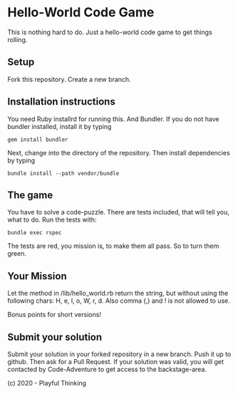# Hello-World Code Game

This is nothing hard to do. Just a hello-world code game to get things rolling.

## Setup

Fork this repository. Create a new branch.

## Installation instructions

You need Ruby installrd for running this. And Bundler. If you do not have bundler installed, install it by typing

`gem install bundler`

Next, change into the directory of the repository. Then install dependencies by typing

`bundle install --path vendor/bundle`

## The game

You have to solve a code-puzzle. There are tests included, that will tell you, what to do. Run the tests with:

`bundle exec rspec`

The tests are red, you mission is, to make them all pass. So to turn them green.

## Your Mission

Let the method in /lib/hello_world.rb return the string, but without using the following chars: H, e, l, o, W, r, d. Also comma (,) and ! is not allowed to use.

Bonus points for short versions!

## Submit your solution

Submit your solution in your forked repository in a new branch. Push it up to github. Then ask for a Pull Request. If your solution was valid, you will get contacted by Code-Adventure to get access to the backstage-area.

(c) 2020 - Playful Thinking
